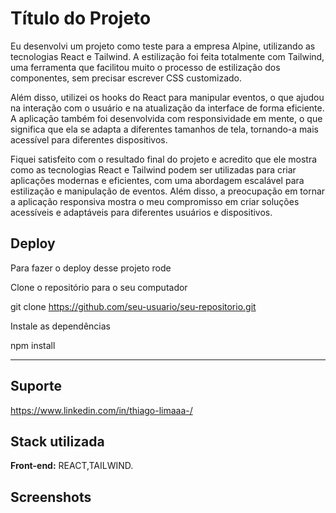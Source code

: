 
# Título do Projeto

Eu desenvolvi um projeto como teste para a empresa Alpine, utilizando as tecnologias React e Tailwind. A estilização foi feita totalmente com Tailwind, uma ferramenta que facilitou muito o processo de estilização dos componentes, sem precisar escrever CSS customizado.

Além disso, utilizei os hooks do React para manipular eventos, o que ajudou na interação com o usuário e na atualização da interface de forma eficiente. A aplicação também foi desenvolvida com responsividade em mente, o que significa que ela se adapta a diferentes tamanhos de tela, tornando-a mais acessível para diferentes dispositivos.

Fiquei satisfeito com o resultado final do projeto e acredito que ele mostra como as tecnologias React e Tailwind podem ser utilizadas para criar aplicações modernas e eficientes, com uma abordagem escalável para estilização e manipulação de eventos. Além disso, a preocupação em tornar a aplicação responsiva mostra o meu compromisso em criar soluções acessíveis e adaptáveis para diferentes usuários e dispositivos.
## Deploy

Para fazer o deploy desse projeto rode

Clone o repositório para o seu computador

git clone https://github.com/seu-usuario/seu-repositorio.git



Instale as dependências

npm install
_______________________




## Suporte

https://www.linkedin.com/in/thiago-limaaa-/


## Stack utilizada

**Front-end:** REACT,TAILWIND.




## Screenshots



